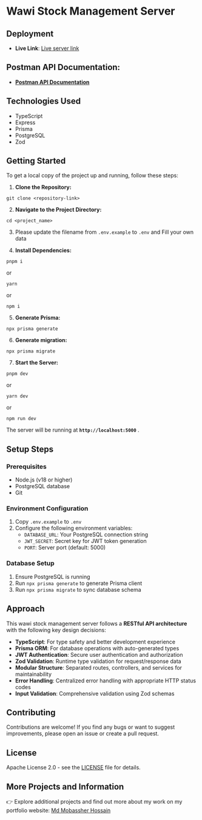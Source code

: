 # Wawi Stock Management Server

## Deployment

- **Live Link**: [Live server link]()

## Postman API Documentation:

- **[Postman API Documentation]()**

## Technologies Used

- TypeScript
- Express
- Prisma
- PostgreSQL
- Zod

## Getting Started

To get a local copy of the project up and running, follow these steps:

1. **Clone the Repository:**

```shell
git clone <repository-link>
```

2. **Navigate to the Project Directory:**

```shell
cd <project_name>
```

3. Please update the filename from `.env.example` to `.env` and Fill your own data

4. **Install Dependencies:**

```shell
pnpm i
```

or

```shell
yarn
```

or

```shell
npm i
```

5. **Generate Prisma:**

```shell
npx prisma generate
```

6. **Generate migration:**

```shell
npx prisma migrate

```

7. **Start the Server:**

```shell
pnpm dev
```

or

```shell
yarn dev
```

or

```shell
npm run dev
```

The server will be running at **`http://localhost:5000`** .

## Setup Steps

### Prerequisites

- Node.js (v18 or higher)
- PostgreSQL database
- Git

### Environment Configuration

1. Copy `.env.example` to `.env`
2. Configure the following environment variables:
   - `DATABASE_URL`: Your PostgreSQL connection string
   - `JWT_SECRET`: Secret key for JWT token generation
   - `PORT`: Server port (default: 5000)

### Database Setup

1. Ensure PostgreSQL is running
2. Run `npx prisma generate` to generate Prisma client
3. Run `npx prisma migrate` to sync database schema

## Approach

This wawi stock management server follows a **RESTful API architecture** with the following key design decisions:

- **TypeScript**: For type safety and better development experience
- **Prisma ORM**: For database operations with auto-generated types
- **JWT Authentication**: Secure user authentication and authorization
- **Zod Validation**: Runtime type validation for request/response data
- **Modular Structure**: Separated routes, controllers, and services for maintainability
- **Error Handling**: Centralized error handling with appropriate HTTP status codes
- **Input Validation**: Comprehensive validation using Zod schemas

## Contributing

Contributions are welcome! If you find any bugs or want to suggest improvements, please open an issue or create a pull request.

## License

Apache License 2.0 - see the [LICENSE](LICENSE) file for details.

## More Projects and Information

👉 Explore additional projects and find out more about my work on my portfolio website: [Md Mobassher Hossain](https://mobassher.vercel.app)
